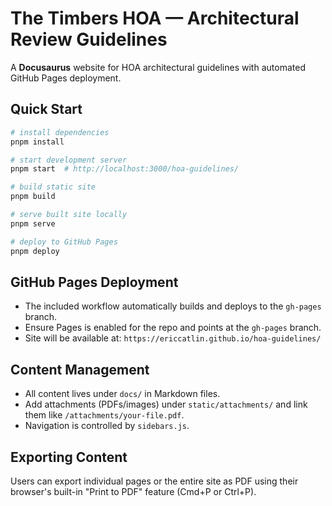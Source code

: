 # The Timbers HOA — Architectural Review Guidelines

A **Docusaurus** website for HOA architectural guidelines with automated GitHub Pages deployment.

## Quick Start
```bash
# install dependencies
pnpm install

# start development server
pnpm start  # http://localhost:3000/hoa-guidelines/

# build static site
pnpm build

# serve built site locally
pnpm serve

# deploy to GitHub Pages
pnpm deploy
```

## GitHub Pages Deployment
- The included workflow automatically builds and deploys to the `gh-pages` branch.  
- Ensure Pages is enabled for the repo and points at the `gh-pages` branch.
- Site will be available at: `https://ericcatlin.github.io/hoa-guidelines/`

## Content Management
- All content lives under `docs/` in Markdown files.  
- Add attachments (PDFs/images) under `static/attachments/` and link them like `/attachments/your-file.pdf`.
- Navigation is controlled by `sidebars.js`.

## Exporting Content
Users can export individual pages or the entire site as PDF using their browser's built-in "Print to PDF" feature (Cmd+P or Ctrl+P).
